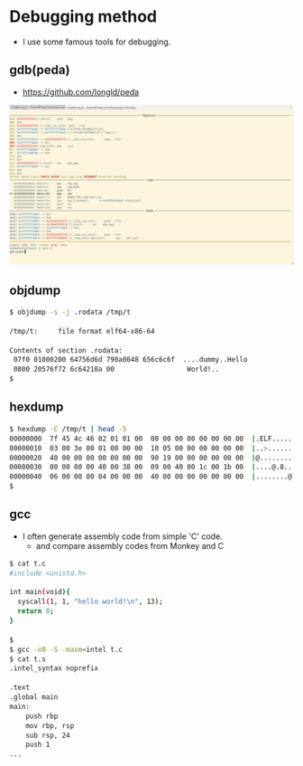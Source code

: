 # Debugging method
- I use some famous tools for debugging.

## gdb(peda)
- https://github.com/longld/peda

![peda](image/peda-sample.png)

## objdump
```bash
$ objdump -s -j .rodata /tmp/t

/tmp/t:     file format elf64-x86-64

Contents of section .rodata:
 07f0 01000200 64756d6d 790a0048 656c6c6f  ....dummy..Hello
 0800 20576f72 6c64210a 00                  World!..       
$ 

```

## hexdump
```bash
$ hexdump -C /tmp/t | head -5
00000000  7f 45 4c 46 02 01 01 00  00 00 00 00 00 00 00 00  |.ELF............|
00000010  03 00 3e 00 01 00 00 00  10 05 00 00 00 00 00 00  |..>.............|
00000020  40 00 00 00 00 00 00 00  90 19 00 00 00 00 00 00  |@...............|
00000030  00 00 00 00 40 00 38 00  09 00 40 00 1c 00 1b 00  |....@.8...@.....|
00000040  06 00 00 00 04 00 00 00  40 00 00 00 00 00 00 00  |........@.......|
$ 

```

## gcc
- I often generate assembly code from simple 'C' code.
  - and compare assembly codes from Monkey and C
```bash
$ cat t.c 
#include <unistd.h>

int main(void){
  syscall(1, 1, "hello world!\n", 13);
  return 0;
}

$ 
$ gcc -o0 -S -masm=intel t.c 
$ cat t.s
.intel_syntax noprefix

.text
.global main
main:
	push rbp
	mov rbp, rsp
	sub rsp, 24
	push 1
...
```
